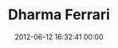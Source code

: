 ---
title: "Dharma Ferrari"
date: 2012-06-12 16:32:41 00:00
permalink: /dharmastyle
twitter: "dharmastyle"
likes: [755]
id: 944
gravatar: "http://www.gravatar.com/avatar/bf8c111c864ea44b29f665ce6aef4f07"
---
